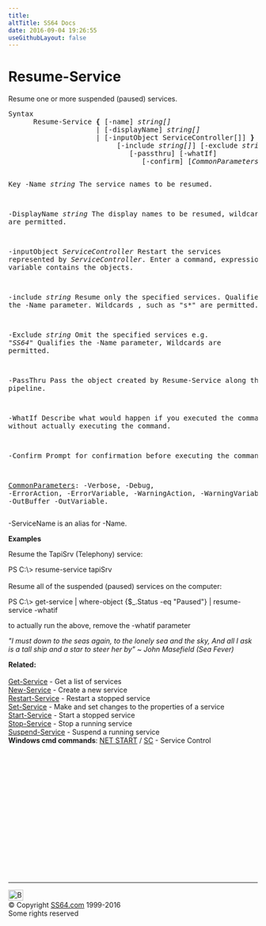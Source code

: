```yaml
---
title:
altTitle: SS64 Docs
date: 2016-09-04 19:26:55
useGithubLayout: false
---
```

<!-- #BeginLibraryItem "/Library/head_ps.lbi" --><!-- #EndLibraryItem --><h1>Resume-Service</h1> 
<p>Resume one or more suspended (paused) services.</p>
<pre>Syntax
      Resume-Service <b>{</b> [-name] <i>string[]
                    </i> | [-displayName] <i>string[]</i>
                     | [-inputObject ServiceController[]] <b>}</b>
                          [-include <i>string[]</i>] [-exclude <i>string[]</i>]
                             [-passthru] [-whatIf]
                                [-confirm] [<i>CommonParameters</i>]

Key
   -Name <i>string</i>
       The service names to be resumed.

   -DisplayName <i>string</i>
       The display names to be resumed, wildcards are permitted.

   -inputObject <i>ServiceController</i>
       Restart the services represented by <i>ServiceController</i>.
       Enter a command, expression or variable contains the objects.

   -include <i>string</i>
       Resume only the specified services. Qualifies the -Name parameter.
       Wildcards , such as "s*" are permitted.

   -Exclude <i>string</i>
       Omit the specified services e.g. "*SS64*"
       Qualifies the -Name parameter, Wildcards are permitted.

   -PassThru 
        Pass the object created by Resume-Service along the pipeline. 

   -WhatIf
       Describe what would happen if you executed the command without
       actually executing the command.

   -Confirm
       Prompt for confirmation before executing the command.

   <a href="common.html">CommonParameters</a>:
       -Verbose, -Debug, -ErrorAction, -ErrorVariable, -WarningAction, -WarningVariable,
       -OutBuffer -OutVariable.</pre>
<p>-ServiceName is an alias for -Name.</p>
<p><b>Examples</b></p>
<p>Resume the TapiSrv (Telephony) service:</p>
<p><span class="code">PS C:\&gt; resume-service tapiSrv </span><br>
<br>Resume all of the suspended (paused) services on the computer:</p>
<p class="code">PS C:\&gt; get-service | where-object {$_.Status -eq "Paused"} | resume-service -whatif </p>
<p>to actually run the above, remove the <span class="code">-whatif</span> parameter </p>
<p class="quote"><i>"I must down to the seas again, to the lonely sea and the sky,
And all I ask is a tall ship and a star to steer her by" ~ John Masefield (Sea Fever) </i></p>
<p><b>Related:</b><br>
<br><a href="get-service.html">Get-Service</a> - Get a list of services<br>
<a href="new-service.html">New-Service</a> - Create a new service <a href="restart-service.html"><br>
Restart-Service</a> - Restart a stopped service <a href="set-service.html"><br>
Set-Service</a> - Make and set changes to the properties of a service <a href="start-service.html"><br>
Start-Service</a> - Start a stopped service <a href="stop-service.html"><br>
Stop-Service</a> - Stop a running service <a href="suspend-service.html"><br>
Suspend-Service</a> - Suspend a running service<br>
<b> Windows cmd commands</b>: 
<a href="../nt/net.html">NET START</a> /
<a href="../nt/sc.html">SC</a> - Service Control</p><!-- #BeginLibraryItem "/Library/foot_ps.lbi" --><p>
<!-- PowerShell300 -->
<ins class="adsbygoogle" style="display:inline-block;width:300px;height:250px" data-ad-client="ca-pub-6140977852749469" data-ad-slot="6253539900"></ins>
<script>
(adsbygoogle = window.adsbygoogle || []).push({});
</script></p>
<hr>
<div id="bl" class="footer"><a href="resume-service.html#"><img src="../images/top.png" width="30" height="22" alt="Back to the Top"></a></div>
<div id="br" class="footer, tagline">© Copyright <a href="../index.html">SS64.com</a> 1999-2016<br>
Some rights reserved</div><!-- #EndLibraryItem -->

